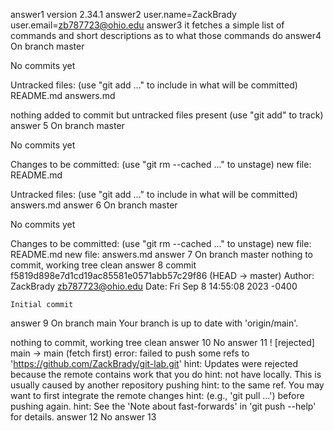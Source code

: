 answer1 version 2.34.1
answer2 user.name=ZackBrady 
        user.email=zb787723@ohio.edu
answer3 it fetches a simple list of commands and short descriptions as to what those commands do
answer4 
On branch master

No commits yet

Untracked files:
  (use "git add <file>..." to include in what will be committed)
        README.md
        answers.md

nothing added to commit but untracked files present (use "git add" to track)
answer 5
On branch master

No commits yet

Changes to be committed:
  (use "git rm --cached <file>..." to unstage)
        new file:   README.md

Untracked files:
  (use "git add <file>..." to include in what will be committed)
        answers.md
answer 6
On branch master

No commits yet

Changes to be committed:
  (use "git rm --cached <file>..." to unstage)
        new file:   README.md
        new file:   answers.md
answer 7
On branch master
nothing to commit, working tree clean
answer 8
commit f5819d898e7d1cd19ac85581e0571abb57c29f86 (HEAD -> master)
Author: ZackBrady <zb787723@ohio.edu>
Date:   Fri Sep 8 14:55:08 2023 -0400

    Initial commit
answer 9
On branch main
Your branch is up to date with 'origin/main'.

nothing to commit, working tree clean
answer 10
No
answer 11 
 ! [rejected]        main -> main (fetch first)
error: failed to push some refs to 'https://github.com/ZackBrady/git-lab.git'
hint: Updates were rejected because the remote contains work that you do
hint: not have locally. This is usually caused by another repository pushing
hint: to the same ref. You may want to first integrate the remote changes
hint: (e.g., 'git pull ...') before pushing again.
hint: See the 'Note about fast-forwards' in 'git push --help' for details.
answer 12
No
answer 13
